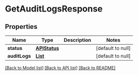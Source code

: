 # GetAuditLogsResponse
## Properties

| Name | Type | Description | Notes |
|------------ | ------------- | ------------- | -------------|
| **status** | [**APIStatus**](APIStatus.md) |  | [default to null] |
| **auditLogs** | [**List**](Pick_TenantAuditLog.TenantAuditLogKeys_.md) |  | [default to null] |

[[Back to Model list]](../README.md#documentation-for-models) [[Back to API list]](../README.md#documentation-for-api-endpoints) [[Back to README]](../README.md)

